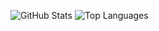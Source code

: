 ![GitHub Stats](https://github-readme-stats.vercel.app/api?username=josiahparry&show_icons=true)
![Top Languages](https://github-readme-stats.vercel.app/api/top-langs/?username=josiahparry&hide=javascript,html,css,scss,tex,ts,php&langs_count=2)
